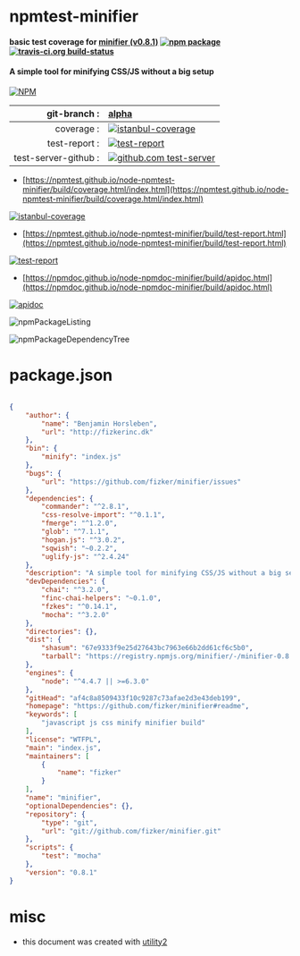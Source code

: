 # npmtest-minifier

#### basic test coverage for  [minifier (v0.8.1)](https://github.com/fizker/minifier#readme)  [![npm package](https://img.shields.io/npm/v/npmtest-minifier.svg?style=flat-square)](https://www.npmjs.org/package/npmtest-minifier) [![travis-ci.org build-status](https://api.travis-ci.org/npmtest/node-npmtest-minifier.svg)](https://travis-ci.org/npmtest/node-npmtest-minifier)

#### A simple tool for minifying CSS/JS without a big setup

[![NPM](https://nodei.co/npm/minifier.png?downloads=true&downloadRank=true&stars=true)](https://www.npmjs.com/package/minifier)

| git-branch : | [alpha](https://github.com/npmtest/node-npmtest-minifier/tree/alpha)|
|--:|:--|
| coverage : | [![istanbul-coverage](https://npmtest.github.io/node-npmtest-minifier/build/coverage.badge.svg)](https://npmtest.github.io/node-npmtest-minifier/build/coverage.html/index.html)|
| test-report : | [![test-report](https://npmtest.github.io/node-npmtest-minifier/build/test-report.badge.svg)](https://npmtest.github.io/node-npmtest-minifier/build/test-report.html)|
| test-server-github : | [![github.com test-server](https://npmtest.github.io/node-npmtest-minifier/GitHub-Mark-32px.png)](https://npmtest.github.io/node-npmtest-minifier/build/app/index.html) | | build-artifacts : | [![build-artifacts](https://npmtest.github.io/node-npmtest-minifier/glyphicons_144_folder_open.png)](https://github.com/npmtest/node-npmtest-minifier/tree/gh-pages/build)|

- [https://npmtest.github.io/node-npmtest-minifier/build/coverage.html/index.html](https://npmtest.github.io/node-npmtest-minifier/build/coverage.html/index.html)

[![istanbul-coverage](https://npmtest.github.io/node-npmtest-minifier/build/screenCapture.buildCi.browser.%252Ftmp%252Fbuild%252Fcoverage.lib.html.png)](https://npmtest.github.io/node-npmtest-minifier/build/coverage.html/index.html)

- [https://npmtest.github.io/node-npmtest-minifier/build/test-report.html](https://npmtest.github.io/node-npmtest-minifier/build/test-report.html)

[![test-report](https://npmtest.github.io/node-npmtest-minifier/build/screenCapture.buildCi.browser.%252Ftmp%252Fbuild%252Ftest-report.html.png)](https://npmtest.github.io/node-npmtest-minifier/build/test-report.html)

- [https://npmdoc.github.io/node-npmdoc-minifier/build/apidoc.html](https://npmdoc.github.io/node-npmdoc-minifier/build/apidoc.html)

[![apidoc](https://npmdoc.github.io/node-npmdoc-minifier/build/screenCapture.buildCi.browser.%252Ftmp%252Fbuild%252Fapidoc.html.png)](https://npmdoc.github.io/node-npmdoc-minifier/build/apidoc.html)

![npmPackageListing](https://npmtest.github.io/node-npmtest-minifier/build/screenCapture.npmPackageListing.svg)

![npmPackageDependencyTree](https://npmtest.github.io/node-npmtest-minifier/build/screenCapture.npmPackageDependencyTree.svg)



# package.json

```json

{
    "author": {
        "name": "Benjamin Horsleben",
        "url": "http://fizkerinc.dk"
    },
    "bin": {
        "minify": "index.js"
    },
    "bugs": {
        "url": "https://github.com/fizker/minifier/issues"
    },
    "dependencies": {
        "commander": "^2.8.1",
        "css-resolve-import": "^0.1.1",
        "fmerge": "^1.2.0",
        "glob": "^7.1.1",
        "hogan.js": "^3.0.2",
        "sqwish": "~0.2.2",
        "uglify-js": "^2.4.24"
    },
    "description": "A simple tool for minifying CSS/JS without a big setup",
    "devDependencies": {
        "chai": "^3.2.0",
        "finc-chai-helpers": "~0.1.0",
        "fzkes": "^0.14.1",
        "mocha": "^3.2.0"
    },
    "directories": {},
    "dist": {
        "shasum": "67e9333f9e25d27643bc7963e66b2dd61cf6c5b0",
        "tarball": "https://registry.npmjs.org/minifier/-/minifier-0.8.1.tgz"
    },
    "engines": {
        "node": "^4.4.7 || >=6.3.0"
    },
    "gitHead": "af4c8a8509433f10c9287c73afae2d3e43deb199",
    "homepage": "https://github.com/fizker/minifier#readme",
    "keywords": [
        "javascript js css minify minifier build"
    ],
    "license": "WTFPL",
    "main": "index.js",
    "maintainers": [
        {
            "name": "fizker"
        }
    ],
    "name": "minifier",
    "optionalDependencies": {},
    "repository": {
        "type": "git",
        "url": "git://github.com/fizker/minifier.git"
    },
    "scripts": {
        "test": "mocha"
    },
    "version": "0.8.1"
}
```



# misc
- this document was created with [utility2](https://github.com/kaizhu256/node-utility2)

